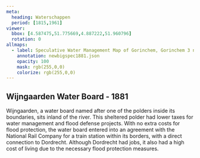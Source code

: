 ```yaml
---
meta:
  heading: Waterschappen
  period: [1815,1961]
viewer:
  bbox: [4.587475,51.775669,4.887222,51.960796]
  rotation: 0
allmaps:
  - label: Speculative Water Management Map of Gorinchem, Gorinchem 3 no. 38. First edition, series 1, 2023. 555 x 690 mm, scale 1:10,000. The Berlage. Based on Water Management Map Gorinchem 3, no. 38. First edition, series 1, 1881. 690 x 555 mm, scale 1:10,000. Rijkswaterstaat.
    annotation: newbigspec1881.json
    opacity: 100
    mask: rgb(255,0,0)
    colorize: rgb(255,0,0)
---
```


## Wijngaarden Water Board - 1881

Wijngaarden, a water board named after one of the polders inside its boundaries, sits inland of the river. This sheltered polder had lower taxes for water management and flood defense projects. With no extra costs for flood protection, the water board entered into an agreement with the National Rail Company for a train station within its borders, with a direct connection to Dordrecht.  Although Dordrecht had jobs, it also had a high cost of living due to the necessary flood protection measures. 

